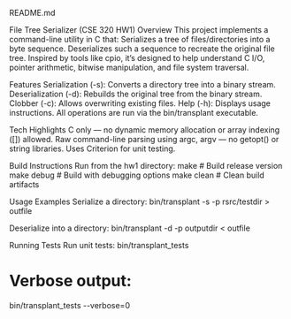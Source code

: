 README.md


File Tree Serializer (CSE 320 HW1)
Overview
This project implements a command-line utility in C that:
Serializes a tree of files/directories into a byte sequence.
Deserializes such a sequence to recreate the original file tree.
Inspired by tools like cpio, it’s designed to help understand C I/O, pointer arithmetic, bitwise manipulation, and file system traversal.

Features
Serialization (-s): Converts a directory tree into a binary stream.
Deserialization (-d): Rebuilds the original tree from the binary stream.
Clobber (-c): Allows overwriting existing files.
Help (-h): Displays usage instructions.
All operations are run via the bin/transplant executable.

Tech Highlights
C only — no dynamic memory allocation or array indexing ([]) allowed.
Raw command-line parsing using argc, argv — no getopt() or string libraries.
Uses Criterion for unit testing.

Build Instructions
Run from the hw1 directory:
make          # Build release version
make debug    # Build with debugging options
make clean    # Clean build artifacts


Usage Examples
Serialize a directory:
bin/transplant -s -p rsrc/testdir > outfile

Deserialize into a directory:
bin/transplant -d -p outputdir < outfile


Running Tests
Run unit tests:
bin/transplant_tests
# Verbose output:
bin/transplant_tests --verbose=0


